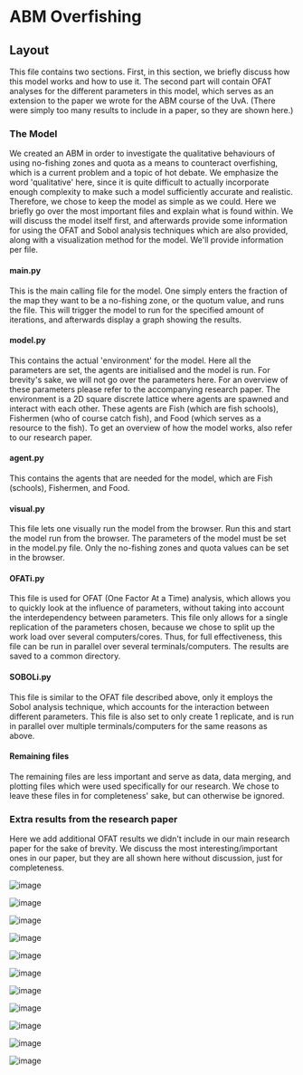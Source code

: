 # ABM Overfishing

## Layout
This file contains two sections. First, in this section, we briefly discuss how this model works and how to use it.
The second part will contain OFAT analyses for the different parameters in this model, which serves as an extension to the paper we wrote for the ABM course of the UvA. (There were simply too many results to include in a paper, so they are shown here.)

### The Model
We created an ABM in order to investigate the qualitative behaviours of using no-fishing zones and quota as a means to counteract overfishing, which is a current problem and a topic of hot debate. We emphasize the word 'qualitative' here, since it is quite difficult to actually incorporate enough complexity to make such a model sufficiently accurate and realistic. Therefore, we chose to keep the model as simple as we could. Here we briefly go over the most important files and explain what is found within. We will discuss the model itself first, and afterwards provide some information for using the OFAT and Sobol analysis techniques which are also provided, along with a visualization method for the model. We'll provide information per file.

#### main.py
This is the main calling file for the model. One simply enters the fraction of the map they want to be a no-fishing zone, or the quotum value, and runs the file. This will trigger the model to run for the specified amount of iterations, and afterwards display a graph showing the results.

#### model.py
This contains the actual 'environment' for the model. Here all the parameters are set, the agents are initialised and the model is run. For brevity's sake, we will not go over the parameters here. For an overview of these parameters please refer to the accompanying research paper. The environment is a 2D square discrete lattice where agents are spawned and interact with each other. These agents are Fish (which are fish schools), Fishermen (who of course catch fish), and Food (which serves as a resource to the fish). To get an overview of how the model works, also refer to our research paper.

#### agent.py
This contains the agents that are needed for the model, which are Fish (schools), Fishermen, and Food.

#### visual.py
This file lets one visually run the model from the browser. Run this and start the model run from the browser. The parameters of the model must be set in the model.py file. Only the no-fishing zones and quota values can be set in the browser.

#### OFATi.py
This file is used for OFAT (One Factor At a Time) analysis, which allows you to quickly look at the influence of parameters, without taking into account the interdependency between parameters. This file only allows for a single replication of the parameters chosen, because we chose to split up the work load over several computers/cores. Thus, for full effectiveness, this file can be run in parallel over several terminals/computers. The results are saved to a common directory.

#### SOBOLi.py
This file is similar to the OFAT file described above, only it employs the Sobol analysis technique, which accounts for the interaction between different parameters. This file is also set to only create 1 replicate, and is run in parallel over multiple terminals/computers for the same reasons as above.

#### Remaining files
The remaining files are less important and serve as data, data merging, and plotting files which were used specifically for our research. We chose to leave these files in for completeness' sake, but can otherwise be ignored.


### Extra results from the research paper
Here we add additional OFAT results we didn't include in our main research paper for the sake of brevity. We discuss the most interesting/important ones in our paper, but they are all shown here without discussion, just for completeness.

![image](results_OFAT/beta_fisherman_spawn/plot_beta_fisherman_spawn.png)

![image](results_OFAT/catch_rate/plot_catch_rate.png)

![image](results_OFAT/energy_gain/plot_energy_gain.png)

![image](results_OFAT/fish_reproduction_number/plot_fish_reproduction_number.png)

![image](results_OFAT/full_catch_reward/plot_full_catch_reward.png)

![image](results_OFAT/initial_fish/plot_initial_fish.png)

![image](results_OFAT/initial_fishermen/plot_initial_fishermen.png)

![image](results_OFAT/initial_school_size/plot_initial_school_size.png)

![image](results_OFAT/initial_wallet_survival/plot_initial_wallet_survival.png)

![image](results_OFAT/regrowth_time/plot_regrowth_time.png)

![image](results_OFAT/split_size/plot_split_size.png)
